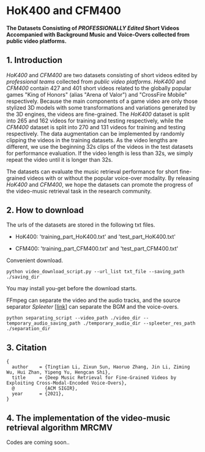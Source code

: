 # HoK400 and CFM400

#### The Datasets Consisting of *PROFESSIONALLY Edited* Short Videos Accompanied with Background Music and Voice-Overs collected from public video platforms. 

## 1. Introduction

*HoK400* and *CFM400* are two datasets consisting of short videos edited by *professional teams* collected from *public video platforms*. *HoK400* and *CFM400* contain 427 and 401 short videos related to the globally popular games "King of Honors" (alias "Arena of Valor") and "CrossFire Mobile" respectively. Because the main components of a game video are only those stylized 3D models with some transformations and variations generated by the 3D engines, the videos are fine-grained. The *HoK400* dataset is split into 265 and 162 videos for training and testing respectively, while the *CFM400* dataset is split into 270 and 131 videos for training and testing respectively. The data augmentation can be implemented by randomly clipping the videos in the training datasets. As the video lengths are different, we use the beginning 32s clips of the videos in the test datasets for performance evaluation. If the video length is less than 32s, we simply repeat the video until it is longer than 32s.  

The datasets can evaluate the music retrieval performance for short fine-grained videos with or without the popular voice-over modality. By releasing *HoK400* and *CFM400*, we hope the datasets can promote the progress of the video-music retrieval task in the research community.



## 2. How to download

The urls of the datasets are stored in the following txt files.

* HoK400: 'training_part_HoK400.txt'  and  'test_part_HoK400.txt'

* CFM400: 'training_part_CFM400.txt' and 'test_part_CFM400.txt' 

Convenient download.

```
python video_download_script.py --url_list txt_file --saving_path ./saving_dir
```

You may install you-get before the download starts. 

FFmpeg can separate the video and the audio tracks, and the source separator *Spleeter* [[link](https://github.com/deezer/spleeter)] can separate the BGM and the voice-overs.
```
python separating_script --video_path ./video_dir --temporary_audio_saving_path ./temporary_audio_dir --spleeter_res_path  ./separation_dir
```

## 3. Citation

```
{
  author    = {Tingtian Li, Zixun Sun, Haoruo Zhang, Jin Li, Ziming Wu, Hui Zhan, Yipeng Yu, Hengcan Shi},
  title     = {Deep Music Retrieval for Fine-Grained Videos by Exploiting Cross-Modal-Encoded Voice-Overs},
  @           {ACM SIGIR},
  year      = {2021},
}
```

## 4. The implementation of the video-music retrieval algorithm MRCMV

Codes are coming soon..








